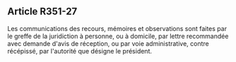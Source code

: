 ## Article R351-27


Les communications des recours, mémoires et observations sont faites par le greffe de la juridiction
à personne, ou à domicile, par lettre recommandée avec demande d'avis de réception, ou par voie
administrative, contre récépissé, par l'autorité que désigne le président.


